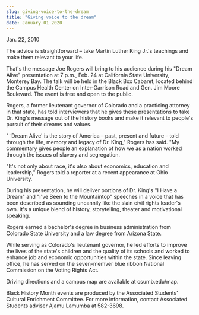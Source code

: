 ```yaml
---
slug: giving-voice-to-the-dream
title: "Giving voice to the dream"
date: January 01 2020
---
```


 
<p>Jan. 22, 2010</p>
<p>
  The advice is straightforward – take Martin Luther King Jr.'s teachings and
  make them relevant to your life.
</p>
<p>
  That's the message Joe Rogers will bring to his audience during his "Dream
  Alive" presentation at 7 p.m., Feb. 24 at California State University,
  Monterey Bay. The talk will be held in the Black Box Cabaret, located behind
  the Campus Health Center on Inter-Garrison Road and Gen. Jim Moore Boulevard.
  The event is free and open to the public.
</p>
<p>
  Rogers, a former lieutenant governor of Colorado and a practicing attorney in
  that state, has told interviewers that he gives these presentations to take
  Dr. King's message out of the history books and make it relevant to people's
  pursuit of their dreams and values.
</p>
<p>
  " ‘Dream Alive' is the story of America – past, present and future – told
  through the life, memory and legacy of Dr. King," Rogers has said. "My
  commentary gives people an explanation of how we as a nation worked through
  the issues of slavery and segregation.
</p>
<p>
  "It's not only about race, it's also about economics, education and
  leadership," Rogers told a reporter at a recent appearance at Ohio University.
</p>
<p>
  During his presentation, he will deliver portions of Dr. King's "I Have a
  Dream" and "I've Been to the Mountaintop" speeches in a voice that has been
  described as sounding uncannily like the slain civil rights leader's own. It's
  a unique blend of history, storytelling, theater and motivational speaking.
</p>
<p>
  Rogers earned a bachelor's degree in business administration from Colorado
  State University and a law degree from Arizona State.
</p>
<p>
  While serving as Colorado's lieutenant governor, he led efforts to improve the
  lives of the state's children and the quality of its schools and worked to
  enhance job and economic opportunities within the state. Since leaving office,
  he has served on the seven-memver blue ribbon National Commission on the
  Voting Rights Act.
</p>
<p>Driving directions and a campus map are available at csumb.edu/map.</p>
<p>
  Black History Month events are produced by the Associated Students' Cultural
  Enrichment Committee. For more information, contact Associated Students
  adviser Ajamu Lamumba at 582-3698.
</p>
 
